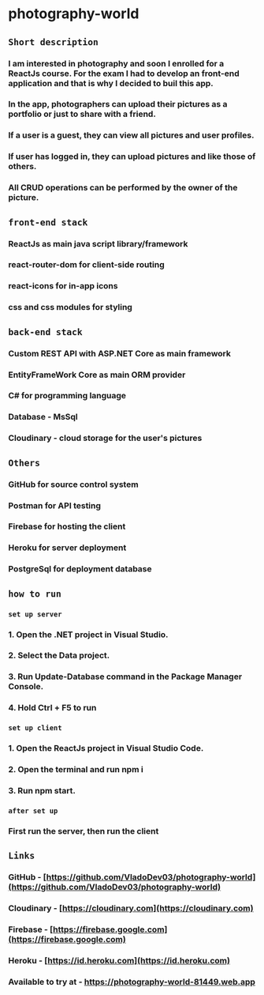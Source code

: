 # photography-world

## `Short description`
### I am interested in photography and soon I enrolled for a ReactJs course. For the exam I had to develop an front-end application and that is why I decided to buil this app.
### In the app, photographers can upload their pictures as a portfolio or just to share with a friend.
### If a user is a guest, they can view all pictures and user profiles.
### If user has logged in, they can upload pictures and like those of others.
### All CRUD operations can be performed by the owner of the picture.
## `front-end stack`
### ReactJs as main java script library/framework
### react-router-dom for client-side routing
### react-icons for in-app icons
### css and css modules for styling
## `back-end stack`
### Custom REST API with ASP.NET Core as main framework
### EntityFrameWork Core as main ORM provider
### C# for programming language
### Database - MsSql
### Cloudinary - cloud storage for the user's pictures
## `Others`
### GitHub for source control system
### Postman for API testing
### Firebase for hosting the client
### Heroku for server deployment
### PostgreSql for deployment database
## `how to run`
### `set up server`
### 1. Open the .NET project in Visual Studio.
### 2. Select the Data project.
### 3. Run Update-Database command in the Package Manager Console.
### 4. Hold Ctrl + F5 to run
### `set up client`
### 1. Open the ReactJs project in Visual Studio Code.
### 2. Open the terminal and run npm i
### 3. Run npm start.
### `after set up`
### First run the server, then run the client
## `Links`
### GitHub - [https://github.com/VladoDev03/photography-world](https://github.com/VladoDev03/photography-world)
### Cloudinary - [https://cloudinary.com](https://cloudinary.com)
### Firebase - [https://firebase.google.com](https://firebase.google.com)
### Heroku - [https://id.heroku.com](https://id.heroku.com)
### Available to try at - https://photography-world-81449.web.app